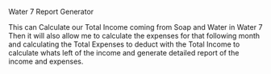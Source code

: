 Water 7 Report Generator

This can Calculate our Total Income coming from Soap and Water in Water 7
Then it will also allow me to calculate the expenses for that following month
and calculating the Total Expenses to deduct with the Total Income to calculate
whats left of the income and generate detailed report of the income and expenses.
